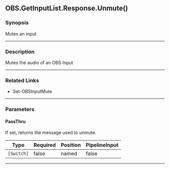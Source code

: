 OBS.GetInputList.Response.Unmute()
----------------------------------

### Synopsis
Mutes an input

---

### Description

Mutes the audio of an OBS Input

---

### Related Links
* Set-OBSInputMute

---

### Parameters
#### **PassThru**
If set, returns the message used to unmute.

|Type      |Required|Position|PipelineInput|
|----------|--------|--------|-------------|
|`[Switch]`|false   |named   |false        |

---
